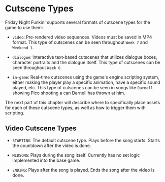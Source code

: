 # Cutscene Types

Friday Night Funkin' supports several formats of cutscene types for the game to use them:

- `video`: Pre-rendered video sequences. Videos must be saved in MP4 format. This type of cutscenes can be seen throughout `Week 7` and `Weekend 1`.

- `dialogue`: Interactive text-based cutscenes that utilizes dialogue boxes, character portraits and the dialogue itself. This type of cutscenes can be seen throughout `Week 6`.

- `in-game`: Real-time cutscenes using the game's engine scripting system, either making the player play a specific animation, have a specific sound played, etc. This type of cutscenes can be seen in songs like `Darnell` showing Pico shooting a can Darnell has thrown at him.

The next part of this chapter will describe where to specifically place assets for each of these cutscene types, as well as how to trigger them with scripting.

## Video Cutscene Types

- `STARTING`: The default cutscene type. Plays before the song starts. Starts the countdown after the video is done.

- `MIDSONG`: Plays during the song itself. Currently has no set logic implemented into the base game.

- `ENDING`: Plays after the song is played. Ends the song after the video is done.